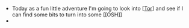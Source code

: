 - Today as a fun little adventure I'm going to look into [[Tor]] and see if I can find some bits to turn into some [[OSH]]
-

[//begin]: # "Autogenerated link references for markdown compatibility"
[Tor]: ../pages-ls/Tor "Tor"
[//end]: # "Autogenerated link references"